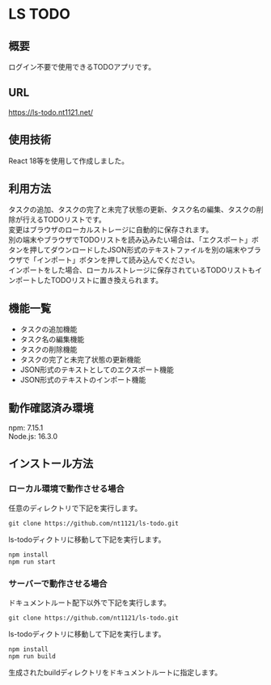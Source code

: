 # LS TODO

## 概要

ログイン不要で使用できるTODOアプリです。

## URL

https://ls-todo.nt1121.net/

## 使用技術

React 18等を使用して作成しました。

## 利用方法

タスクの追加、タスクの完了と未完了状態の更新、タスク名の編集、タスクの削除が行えるTODOリストです。  
変更はブラウザのローカルストレージに自動的に保存されます。  
別の端末やブラウザでTODOリストを読み込みたい場合は、「エクスポート」ボタンを押してダウンロードしたJSON形式のテキストファイルを別の端末やブラウザで「インポート」ボタンを押して読み込んでください。  
インポートをした場合、ローカルストレージに保存されているTODOリストもインポートしたTODOリストに置き換えられます。  

## 機能一覧

- タスクの追加機能
- タスク名の編集機能
- タスクの削除機能
- タスクの完了と未完了状態の更新機能
- JSON形式のテキストとしてのエクスポート機能
- JSON形式のテキストのインポート機能

## 動作確認済み環境

npm: 7.15.1  
Node.js: 16.3.0  

## インストール方法

### ローカル環境で動作させる場合

任意のディレクトリで下記を実行します。

```
git clone https://github.com/nt1121/ls-todo.git
```

ls-todoディクトリに移動して下記を実行します。

```
npm install
npm run start
```

### サーバーで動作させる場合

ドキュメントルート配下以外で下記を実行します。

```
git clone https://github.com/nt1121/ls-todo.git
```

ls-todoディクトリに移動して下記を実行します。

```
npm install
npm run build
```

生成されたbuildディレクトリをドキュメントルートに指定します。
